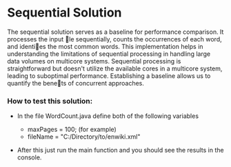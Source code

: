 # Sequential Solution

The sequential solution serves as a baseline for performance comparison. It processes
the input le sequentially, counts the occurrences of each word, and identies the most
common words. This implementation helps in understanding the limitations of sequential
processing in handling large data volumes on multicore systems.
Sequential processing is straightforward but doesn't utilize the available cores in a
multicore system, leading to suboptimal performance. Establishing a baseline allows us
to quantify the benets of concurrent approaches.


### How to test this solution:

- In the file WordCount.java define both of the following variables
    - maxPages = 100; (for example)
    - fileName = "C:/Directory/to/enwiki.xml"

- After this just run the main function and you should see the results in the console.